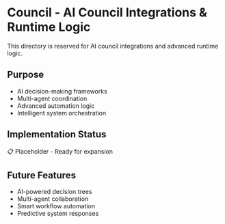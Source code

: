 # Council - AI Council Integrations & Runtime Logic

This directory is reserved for AI council integrations and advanced runtime logic.

## Purpose
- AI decision-making frameworks
- Multi-agent coordination
- Advanced automation logic
- Intelligent system orchestration

## Implementation Status
📋 Placeholder - Ready for expansion

## Future Features
- AI-powered decision trees
- Multi-agent collaboration
- Smart workflow automation
- Predictive system responses
